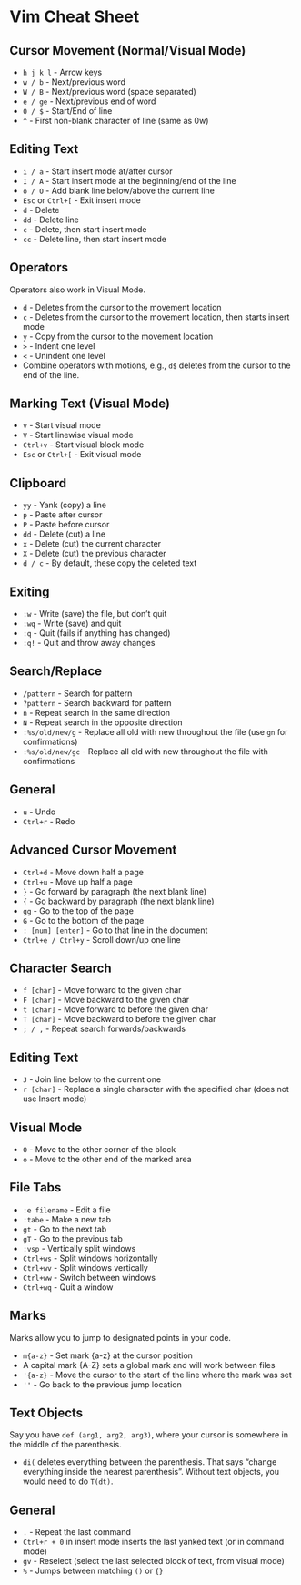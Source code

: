 # Vim Cheat Sheet

## Cursor Movement (Normal/Visual Mode)
- `h j k l` - Arrow keys
- `w / b` - Next/previous word
- `W / B` - Next/previous word (space separated)
- `e / ge` - Next/previous end of word
- `0 / $` - Start/End of line
- `^` - First non-blank character of line (same as 0w)

## Editing Text
- `i / a` - Start insert mode at/after cursor
- `I / A` - Start insert mode at the beginning/end of the line
- `o / O` - Add blank line below/above the current line
- `Esc` or `Ctrl+[` - Exit insert mode
- `d` - Delete
- `dd` - Delete line
- `c` - Delete, then start insert mode
- `cc` - Delete line, then start insert mode

## Operators
Operators also work in Visual Mode.
- `d` - Deletes from the cursor to the movement location
- `c` - Deletes from the cursor to the movement location, then starts insert mode
- `y` - Copy from the cursor to the movement location
- `>` - Indent one level
- `<` - Unindent one level
- Combine operators with motions, e.g., `d$` deletes from the cursor to the end of the line.

## Marking Text (Visual Mode)
- `v` - Start visual mode
- `V` - Start linewise visual mode
- `Ctrl+v` - Start visual block mode
- `Esc` or `Ctrl+[` - Exit visual mode

## Clipboard
- `yy` - Yank (copy) a line
- `p` - Paste after cursor
- `P` - Paste before cursor
- `dd` - Delete (cut) a line
- `x` - Delete (cut) the current character
- `X` - Delete (cut) the previous character
- `d / c` - By default, these copy the deleted text

## Exiting
- `:w` - Write (save) the file, but don’t quit
- `:wq` - Write (save) and quit
- `:q` - Quit (fails if anything has changed)
- `:q!` - Quit and throw away changes

## Search/Replace
- `/pattern` - Search for pattern
- `?pattern` - Search backward for pattern
- `n` - Repeat search in the same direction
- `N` - Repeat search in the opposite direction
- `:%s/old/new/g` - Replace all old with new throughout the file (use `gn` for confirmations)
- `:%s/old/new/gc` - Replace all old with new throughout the file with confirmations

## General
- `u` - Undo
- `Ctrl+r` - Redo

## Advanced Cursor Movement
- `Ctrl+d` - Move down half a page
- `Ctrl+u` - Move up half a page
- `}` - Go forward by paragraph (the next blank line)
- `{` - Go backward by paragraph (the next blank line)
- `gg` - Go to the top of the page
- `G` - Go to the bottom of the page
- `: [num] [enter]` - Go to that line in the document
- `Ctrl+e / Ctrl+y` - Scroll down/up one line

## Character Search
- `f [char]` - Move forward to the given char
- `F [char]` - Move backward to the given char
- `t [char]` - Move forward to before the given char
- `T [char]` - Move backward to before the given char
- `; / ,` - Repeat search forwards/backwards

## Editing Text
- `J` - Join line below to the current one
- `r [char]` - Replace a single character with the specified char (does not use Insert mode)

## Visual Mode
- `O` - Move to the other corner of the block
- `o` - Move to the other end of the marked area

## File Tabs
- `:e filename` - Edit a file
- `:tabe` - Make a new tab
- `gt` - Go to the next tab
- `gT` - Go to the previous tab
- `:vsp` - Vertically split windows
- `Ctrl+ws` - Split windows horizontally
- `Ctrl+wv` - Split windows vertically
- `Ctrl+ww` - Switch between windows
- `Ctrl+wq` - Quit a window

## Marks
Marks allow you to jump to designated points in your code.
- `m{a-z}` - Set mark {a-z} at the cursor position
- A capital mark {A-Z} sets a global mark and will work between files
- `'{a-z}` - Move the cursor to the start of the line where the mark was set
- `''` - Go back to the previous jump location

## Text Objects
Say you have `def (arg1, arg2, arg3)`, where your cursor is somewhere in the middle of the parenthesis.
- `di(` deletes everything between the parenthesis. That says “change everything inside the nearest parenthesis”. Without text objects, you would need to do `T(dt)`.

## General
- `.` - Repeat the last command
- `Ctrl+r + 0` in insert mode inserts the last yanked text (or in command mode)
- `gv` - Reselect (select the last selected block of text, from visual mode)
- `%` - Jumps between matching `()` or `{}`  
